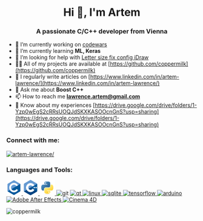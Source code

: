 <h1 align="center">Hi 👋, I'm Artem</h1>
<h3 align="center">A passionate C/C++ developer from Vienna</h3>


- 🔭 I’m currently working on [codewars](https://github.com/coppermilk/pixel_flow)
- 🌱 I’m currently learning **ML, Keras**
- 🤝 I’m looking for help with [Letter size fix config iDraw](https://github.com/coppermilk/letter_size_fix_config_idraw)
- 👨‍💻 All of my projects are available at [https://github.com/coppermilk](https://github.com/coppermilk)
- 📝 I regularly write articles on [https://www.linkedin.com/in/artem-lawrence/](https://www.linkedin.com/in/artem-lawrence/)
- 💬 Ask me about **Boost C++**
- 📫 How to reach me **lawrence.artem@gmail.com**
- 📄 Know about my experiences [https://drive.google.com/drive/folders/1-Yzp0wEgS2cRRsUOQJdSKXKASOOcnGnS?usp=sharing](https://drive.google.com/drive/folders/1-Yzp0wEgS2cRRsUOQJdSKXKASOOcnGnS?usp=sharing)

<h3 align="left">Connect with me:</h3>
<p align="left">
<a href="https://linkedin.com/in/artem-lawrence/" target="blank"><img align="center" src="https://raw.githubusercontent.com/rahuldkjain/github-profile-readme-generator/master/src/images/icons/Social/linked-in-alt.svg" alt="artem-lawrence/" height="30" width="40" /></a>
</p>

<h3 align="left">Languages and Tools:</h3>
<p align="left"> <a href="https://www.cprogramming.com/" target="_blank" rel="noreferrer"> <img src="https://raw.githubusercontent.com/devicons/devicon/master/icons/c/c-original.svg" alt="c" width="40" height="40"/> </a> <a href="https://www.w3schools.com/cpp/" target="_blank" rel="noreferrer"> <img src="https://raw.githubusercontent.com/devicons/devicon/master/icons/cplusplus/cplusplus-original.svg" alt="cplusplus" width="40" height="40"/> </a> <a href="https://git-scm.com/" target="_blank" rel="noreferrer"> <a href="https://www.python.org" target="_blank" rel="noreferrer"> <img src="https://raw.githubusercontent.com/devicons/devicon/master/icons/python/python-original.svg" alt="python" width="40" height="40"/> </a> <img src="https://www.vectorlogo.zone/logos/git-scm/git-scm-icon.svg" alt="git" width="40" height="40"/> <a href="https://www.qt.io/" target="_blank" rel="noreferrer"> <img src="https://upload.wikimedia.org/wikipedia/commons/0/0b/Qt_logo_2016.svg" alt="qt" width="40" height="40"/> </a></a> <a href="https://www.adobe.com/in/products/illustrator.html" target="_blank" rel="noreferrer"> </a> <a href="https://www.linux.org/" target="_blank" rel="noreferrer"> <img src="https://assets.ubuntu.com/v1/29985a98-ubuntu-logo32.png" alt="linux" width="40" height="40"/> </a> <a href="https://www.mysql.com/" target="_blank" rel="noreferrer"> </a>  <a href="https://www.sqlite.org/" target="_blank" rel="noreferrer"> <img src="https://www.vectorlogo.zone/logos/sqlite/sqlite-icon.svg" alt="sqlite" width="40" height="40"/> </a> <a href="https://www.tensorflow.org" target="_blank" rel="noreferrer"> <img src="https://www.vectorlogo.zone/logos/tensorflow/tensorflow-icon.svg" alt="tensorflow" width="40" height="40"/> </a>  <a href="https://www.arduino.cc/" target="_blank" rel="noreferrer"> <img src="https://cdn.worldvectorlogo.com/logos/arduino-1.svg" alt="arduino" width="40" height="40"/> </a> <a href="https://www.adobe.com/products/aftereffects.html" target="_blank" rel="noreferrer"> <img src="https://upload.wikimedia.org/wikipedia/commons/thumb/c/cb/Adobe_After_Effects_CC_icon.svg/1200px-Adobe_After_Effects_CC_icon.svg.png" alt="Adobe After Effects" width="40" height="40"/> </a><a href="https://www.maxon.net/de/cinema-4d" target="_blank" rel="noreferrer"> <img src="https://upload.wikimedia.org/wikipedia/en/d/d8/C4D_Logo.png" alt="Cinema 4D" width="40" height="40"/></a></p>



<p><img align="left" src="https://github-readme-stats.vercel.app/api/top-langs?username=coppermilk&show_icons=true&locale=en&layout=compact" alt="coppermilk" /></p>


